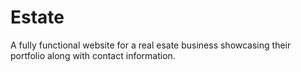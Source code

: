 # Estate
A fully functional website for a real esate business showcasing their portfolio along with contact information.
